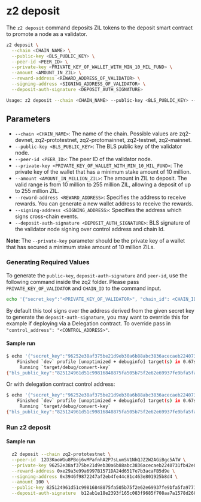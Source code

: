 # z2 deposit

The `z2 deposit` command deposits ZIL tokens to the deposit smart contract to promote a node as a validator.


```bash
z2 deposit \
  --chain <CHAIN_NAME> \
  --public-key <BLS_PUBLIC_KEY> \
  --peer-id <PEER_ID> \
  --private-key <PRIVATE_KEY_OF_WALLET_WITH_MIN_10_MIL_FUND> \
  --amount <AMOUNT_IN_ZIL> \
  --reward-address <REWARD_ADDRESS_OF_VALIDATOR> \
  --signing-address <SIGNING_ADDRESS_OF_VALIDATOR> \
  --deposit-auth-signature <DEPOSIT_AUTH_SIGNATURE>

Usage: z2 deposit --chain <CHAIN_NAME> --public-key <BLS_PUBLIC_KEY> --peer-id <PEER_ID> --private-key <PRIVATE_KEY_OF_WALLET_WITH_MIN_10_MIL_FUND> --amount <AMOUNT_IN_ZIL> --reward-address <REWARD_ADDRESS_OF_VALIDATOR> --signing-address <SIGNING_ADDRESS_OF_VALIDATOR> --deposit-auth-signature <DEPOSIT_AUTH_SIGNATURE>
```
## Parameters
* `--chain <CHAIN_NAME>`: The name of the chain. Possible values are zq2-devnet, zq2-prototestnet, zq2-protomainnet, zq2-testnet, zq2-mainnet.
* `--public-key <BLS_PUBLIC_KEY>`: The BLS public key of the validator node.
* `--peer-id <PEER_ID>`: The peer ID of the validator node.
* `--private-key <PRIVATE_KEY_OF_WALLET_WITH_MIN_10_MIL_FUND>`: The private key of the wallet that has a minimum stake amount of 10 million.
* `--amount <AMOUNT_IN_MILLION_ZIL>`: The amount in ZIL to deposit. The valid range is from 10 million to 255 million ZIL, allowing a deposit of up to 255 million ZIL.
* `--reward-address <REWARD_ADDRESS>`: Specifies the address to receive rewards. You can generate a new wallet address to receive the rewards.
* `--signing-address <SIGNING_ADDRESS>`: Specifies the address which signs cross-chain events.
* `--deposit-auth-signature <DEPOSIT_AUTH_SIGNATURE>`: BLS signature of the validator node signing over control address and chain Id.

**Note**: The `--private-key` parameter should be the private key of a wallet that has secured a minimum stake amount of 10 million ZILs.

### Generating Required Values
To generate the `public-key`, `deposit-auth-signature` and `peer-id`, use the following command inside the zq2 folder. Please pass `PRIVATE_KEY_OF_VALIDATOR` and `CHAIN_ID` to the command input. 


```bash
echo '{"secret_key":"<PRIVATE_KEY_OF_VALIDATOR>", "chain_id": <CHAIN_ID>}' | cargo run --bin convert-key
```

By default this tool signs over the address derived from the given secret key to generate the `deposit-auth-signature`, you may want to override this for example if deploying via a Delegation contract. To override pass in `"control_address": "<CONTROL_ADDRESS>"`.


#### Sample run
```bash
$ echo '{"secret_key":"96252e38af375be21d9eb30a6b88abc3836acecaeb2240731fb42e0299e14419", "chain_id": 33469}' | cargo run --bin convert-key
    Finished `dev` profile [unoptimized + debuginfo] target(s) in 0.67s
     Running `target/debug/convert-key`
{"bls_public_key":"825124961d51c99816848875fa505b75f2e62e69937fe9bfa5fa97711845abd667f05bdc3756f7dba6b7e9e0467a3804","control_address":"0x3946f9872247af2eb4fe44c81c463e801925b8d4","deposit_auth_signature":"a53efd8bad058e4e551b7e9681613a278b782acfe05fb98d536bc95029278704adbb85891cdc7fa384ab7d5008fdd42c0ea70404ab4ec07bcf5e738c92b2be88debdc33014852ead1d9976fcbf7760043615ba74f36181fc87db21f8f8997a44","peer_id":"12D3KooWGu8PBoj6vMPafnhA2P7sLumSV1NhQJZ2W2AGiBgc5ATW","tx_pubkey":{"Ecdsa":["3056301006072A8648CE3D020106052B8104000A03420004B7C457DC36C75EADA5675629F1CE0FA93534FB76ADFC49840CC050AE2995FC87764AEB8975D049D19FDA6BFF2B3FF51608034A3FC6708F476A0C9306BA5CBE14",true]}}
```

Or with delegation contract control address:

```bash
$ echo '{"secret_key":"96252e38af375be21d9eb30a6b88abc3836acecaeb2240731fb42e0299e14419", "chain_id": 33469, "control_address": "0x81fbbe8916a4e986735296e130a87a97226480c5"}' | cargo run --bin convert-key
    Finished `dev` profile [unoptimized + debuginfo] target(s) in 0.67s
     Running `target/debug/convert-key`
{"bls_public_key":"825124961d51c99816848875fa505b75f2e62e69937fe9bfa5fa97711845abd667f05bdc3756f7dba6b7e9e0467a3804","control_address":"0x81fbbe8916a4e986735296e130a87a97226480c5","deposit_auth_signature":"b4770471f1b6b798b3a5cf19b6f574724777f2fbf7b7f520e75fc8461cafcfd84114316fe2aeaf35b52b9ca519310f8c0bf5cd941426e4a78cc7e10c6da80f245a9ddadc42de3f8a35db42d633b2b03847b33883f702eb13c332988d34d68d90","peer_id":"12D3KooWGu8PBoj6vMPafnhA2P7sLumSV1NhQJZ2W2AGiBgc5ATW","tx_pubkey":{"Ecdsa":["3056301006072A8648CE3D020106052B8104000A03420004B7C457DC36C75EADA5675629F1CE0FA93534FB76ADFC49840CC050AE2995FC87764AEB8975D049D19FDA6BFF2B3FF51608034A3FC6708F476A0C9306BA5CBE14",true]}}

```

### Run z2 deposit

#### Sample run


```bash
  z2 deposit --chain zq2-prototestnet \
  --peer-id  12D3KooWGu8PBoj6vMPafnhA2P7sLumSV1NhQJZ2W2AGiBgc5ATW \
  --private-key 96252e38af375be21d9eb30a6b88abc3836acecaeb2240731fb42e0299e14419 \
  --reward-address 0xe29a3e99a6997B1571DA24d6517e7b3acaFB5d9e \
  --signing-address 0x3946f9872247af2eb4fe44c81c463e801925b8d4 \
  --amount 100 \
  --public-key 825124961d51c99816848875fa505b75f2e62e69937fe9bfa5fa97711845abd667f05bdc3756f7dba6b7e9e0467a3804 \
  --deposit-auth-signature  b12ab1e18e2393f165c083f9685f708aa7a1578d2685e18f4f19d950ad27c10c8dd0cf4cb637b7b215687afe861906ec064a7d89acbba718e6590cfd3baebe06bc7779028207909fff9c9c3db34f0ce812969e37d252907f9496e50bd725bb5e 
```